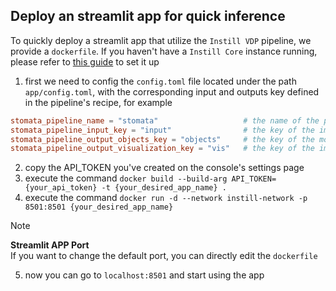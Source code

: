 ## Deploy an streamlit app for quick inference

To quickly deploy a streamlit app that utilize the `Instill VDP` pipeline, we provide a `dockerfile`. If you haven't have a `Instill Core` instance running, please refer to [this guide](SERVE.md) to set it up

1. first we need to config the `config.toml` file located under the path `app/config.toml`, with the corresponding input and outputs key defined in the pipeline's recipe, for example
```toml
stomata_pipeline_name = "stomata"                   # the name of the pipeline you defined on console
stomata_pipeline_input_key = "input"                # the key of the image field of the pipeline's start operator
stomata_pipeline_output_objects_key = "objects"     # the key of the model objects output field of the pipeline's end operator
stomata_pipeline_output_visualization_key = "vis"   # the key of the image operator output field of the pipeline's end operator
```
2. copy the API_TOKEN you've created on the console's settings page
3. execute the command `docker build --build-arg API_TOKEN={your_api_token} -t {your_desired_app_name} .`
4. execute the command `docker run -d --network instill-network -p 8501:8501 {your_desired_app_name}`
> [!NOTE]  
> **Streamlit APP Port**  
> If you want to change the default port, you can directly edit the `dockerfile`
5. now you can go to `localhost:8501` and start using the app
